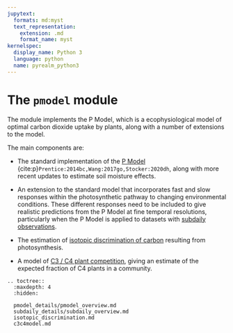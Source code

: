 ```yaml
---
jupytext:
  formats: md:myst
  text_representation:
    extension: .md
    format_name: myst
kernelspec:
  display_name: Python 3
  language: python
  name: pyrealm_python3
---
```


# The `pmodel` module

The module implements the P Model, which is a ecophysiological model of optimal carbon
dioxide uptake by plants, along with a number of extensions to the model.

The main components are:

* The standard implementation of the [P Model](pmodel_details/pmodel_overview.md)
  {cite:p}`Prentice:2014bc,Wang:2017go,Stocker:2020dh`, along with more recent updates
  to estimate soil moisture effects.

* An extension to the standard model that incorporates fast and slow responses within
  the photosynthetic pathway to changing environmental conditions. These different
  responses need to be included to give realistic predictions from the P Model at fine
  temporal resolutions, particularly when the P Model is applied to datasets with
  [subdaily observations](subdaily_details/subdaily_overview.md).

* The estimation of [isotopic discrimination of
  carbon](isotopic_discrimination.md) resulting from photosynthesis.

* A model of [C3 / C4 plant competition](c3c4model), giving an estimate of
  the expected fraction of C4 plants in a community.

```{eval-rst}
.. toctree::
  :maxdepth: 4
  :hidden:

  pmodel_details/pmodel_overview.md
  subdaily_details/subdaily_overview.md
  isotopic_discrimination.md
  c3c4model.md
```
